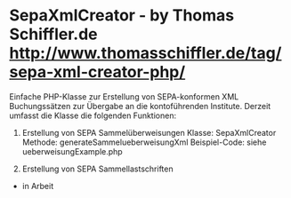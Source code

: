  SepaXmlCreator - by Thomas Schiffler.de
 http://www.thomasschiffler.de/tag/sepa-xml-creator-php/
=========================================================

Einfache PHP-Klasse zur Erstellung von SEPA-konformen XML Buchungssätzen zur Übergabe an die kontoführenden Institute.
Derzeit umfasst die Klasse die folgenden Funktionen:

1. Erstellung von SEPA Sammelüberweisungen
Klasse: SepaXmlCreator
Methode: generateSammelueberweisungXml
Beispiel-Code: siehe ueberweisungExample.php

2. Erstellung von SEPA Sammellastschriften
- in Arbeit
